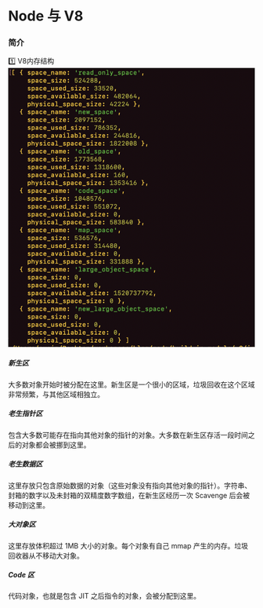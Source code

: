 # Node 与 V8

### 简介
1️⃣ V8内存结构
![](/blog_assets/v8_show.png)
##### 新生区
大多数对象开始时被分配在这里。新生区是一个很小的区域，垃圾回收在这个区域非常频繁，与其他区域相独立。

##### 老生指针区
包含大多数可能存在指向其他对象的指针的对象。大多数在新生区存活一段时间之后的对象都会被挪到这里。

##### 老生数据区
这里存放只包含原始数据的对象（这些对象没有指向其他对象的指针）。字符串、封箱的数字以及未封箱的双精度数字数组，在新生区经历一次 Scavenge 后会被移动到这里。

##### 大对象区
这里存放体积超过 1MB 大小的对象。每个对象有自己 mmap 产生的内存。垃圾回收器从不移动大对象。

##### Code 区
代码对象，也就是包含 JIT 之后指令的对象，会被分配到这里。


<!-- #### 垃圾回收 -->
